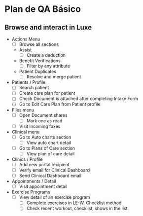 # Plan de QA Básico

## Browse and interact in Luxe

- Actions Menu
	- [ ] Browse all sections
	- Assist
		- [ ] Create a deduction
	- Benefit Verifications
		-  [ ]  Filter by any attribute
	- Patient Duplicates
		- [ ] Resolve and merge patient 
- Patients / Profile
	- [ ] Search patient
	- [ ] Create care plan for patient
	- [ ] Check Document is attached after completing Intake Form
	- [ ] Go to Edit Care Plan from Patient profile
- Files menu
	- [ ] Open Document shares
		- [ ] Mark one as read
	- [ ] Visit Incoming faxes
- Clinical menu
	- [ ] Go to Auto charts section
		- [ ] View auto chart detail
	- [ ] Go to Plans of Care section
		- [ ] View plan of care detail
- Clinics / Profile
	- [ ] Add new portal recipient
	- [ ] Verify email for Clinical Dashboard
	- [ ] Send Clinical Dashboard email
- Appointments / Detail
	- [ ] Visit appointment detail
- Exercise Programs
	- [ ] View detail of an exercise program
		- [ ] Complete exercises in LE-W. Checklist method
		- [ ] Check recent workout, checklist, shows in the list